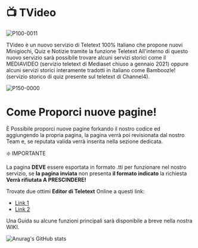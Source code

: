 # 📺 TVideo

![P100-0011](https://user-images.githubusercontent.com/83037613/164944254-56e25f3f-d371-4621-a935-20b22ad22b04.png)

TVideo è un nuovo servizio di Teletext 100% Italiano che propone nuovi Minigiochi, Quiz e Notizie tramite la funzione Teletext
All'interno di questo nuovo servizio sarà possibile trovare alcuni servizi storici come il MEDIAVIDEO (servizio teletext di Mediaset
chiuso a gennaio 2021) oppure alcuni servizi storici interamente tradotti in italiano come Bamboozle! (servizio storico di quiz 
presente sul teletext di Channel4).

![P150-0000](https://user-images.githubusercontent.com/83037613/164944556-937efb72-1ccb-475a-804c-23bc1e670dd4.png)

# Come Proporci nuove pagine!

È Possibile proporci nuove pagine forkando il nostro codice ed aggiungendo la propria pagina, la pagina verrà poi revisionata dal nostro
Team e, se reputata valida verrà inserita nella sezione dedicata.

❇️ IMPORTANTE

La pagina **DEVE** essere esportata in formato .tti per funzionare nel nostro servizio, se **la pagina inviata** non presenta **il formato indicato**
la richiesta **Verrà rifiutata A PRESCINDERE!** 

Trovate due ottimi **Editor di Teletext** Online a questi link:

- [Link 1](https://zxnet.co.uk/teletext/editor/)
- [Link 2](https://edit.tf/)

Una Guida su alcune funzioni principali sarà disponibile a breve nella nostra WIKI.

![Anurag's GitHub stats](https://github-readme-stats.vercel.app/api?username=anuraghazra&show_icons=true&theme=dark)
